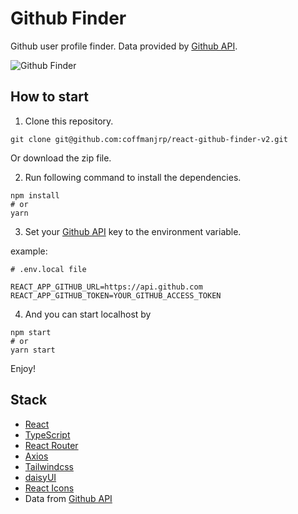 # Github Finder

Github user profile finder. Data provided by [Github API](https://docs.github.com/en/rest).

![Github Finder](https://res.cloudinary.com/coffmanjrp-dev/image/upload/v1643494241/coffmanjrp.io/github_finder_293f14c054.png)

## How to start

1. Clone this repository.

```
git clone git@github.com:coffmanjrp/react-github-finder-v2.git
```

Or download the zip file.

2. Run following command to install the dependencies.

```
npm install
# or
yarn
```

3. Set your [Github API](https://docs.github.com/en/rest) key to the environment variable.

example:

```
# .env.local file

REACT_APP_GITHUB_URL=https://api.github.com
REACT_APP_GITHUB_TOKEN=YOUR_GITHUB_ACCESS_TOKEN
```

4. And you can start localhost by

```
npm start
# or
yarn start
```

Enjoy!

## Stack

- [React](https://reactjs.org/)
- [TypeScript](https://www.typescriptlang.org/)
- [React Router](https://reactrouter.com/)
- [Axios](https://axios-http.com/docs/intro)
- [Tailwindcss](https://tailwindcss.com/)
- [daisyUI](https://daisyui.com/)
- [React Icons](https://react-icons.github.io/react-icons/)
- Data from [Github API](https://docs.github.com/en/rest)
